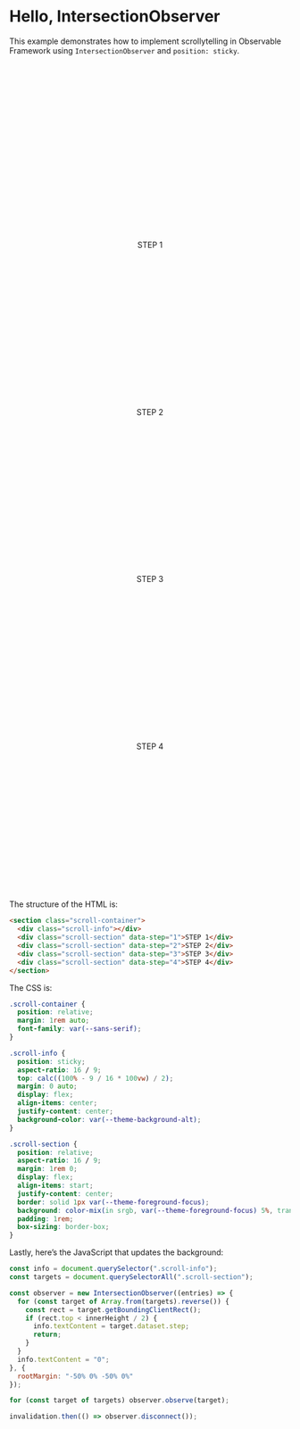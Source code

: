 # Hello, IntersectionObserver

This example demonstrates how to implement scrollytelling in Observable Framework using `IntersectionObserver` and `position: sticky`.

<style>

.scroll-container {
  position: relative;
  margin: 1rem auto;
  font-family: var(--sans-serif);
}

.scroll-info {
  position: sticky;
  aspect-ratio: 16 / 9;
  top: calc((100% - 9 / 16 * 100vw) / 2);
  margin: 0 auto;
  display: flex;
  align-items: center;
  justify-content: center;
  background-color: var(--theme-background-alt);
}

.scroll-section {
  position: relative;
  aspect-ratio: 16 / 9;
  margin: 1rem 0;
  display: flex;
  align-items: start;
  justify-content: center;
  border: solid 1px var(--theme-foreground-focus);
  background: color-mix(in srgb, var(--theme-foreground-focus) 5%, transparent);
  padding: 1rem;
  box-sizing: border-box;
}

</style>

<section class="scroll-container">
  <div class="scroll-info"></div>
  <div class="scroll-section" data-step="1">STEP 1</div>
  <div class="scroll-section" data-step="2">STEP 2</div>
  <div class="scroll-section" data-step="3">STEP 3</div>
  <div class="scroll-section" data-step="4">STEP 4</div>
</section>

The structure of the HTML is:

```html run=false
<section class="scroll-container">
  <div class="scroll-info"></div>
  <div class="scroll-section" data-step="1">STEP 1</div>
  <div class="scroll-section" data-step="2">STEP 2</div>
  <div class="scroll-section" data-step="3">STEP 3</div>
  <div class="scroll-section" data-step="4">STEP 4</div>
</section>
```

The CSS is:

```css run=false
.scroll-container {
  position: relative;
  margin: 1rem auto;
  font-family: var(--sans-serif);
}

.scroll-info {
  position: sticky;
  aspect-ratio: 16 / 9;
  top: calc((100% - 9 / 16 * 100vw) / 2);
  margin: 0 auto;
  display: flex;
  align-items: center;
  justify-content: center;
  background-color: var(--theme-background-alt);
}

.scroll-section {
  position: relative;
  aspect-ratio: 16 / 9;
  margin: 1rem 0;
  display: flex;
  align-items: start;
  justify-content: center;
  border: solid 1px var(--theme-foreground-focus);
  background: color-mix(in srgb, var(--theme-foreground-focus) 5%, transparent);
  padding: 1rem;
  box-sizing: border-box;
}
```

Lastly, here’s the JavaScript that updates the background:

```js echo
const info = document.querySelector(".scroll-info");
const targets = document.querySelectorAll(".scroll-section");

const observer = new IntersectionObserver((entries) => {
  for (const target of Array.from(targets).reverse()) {
    const rect = target.getBoundingClientRect();
    if (rect.top < innerHeight / 2) {
      info.textContent = target.dataset.step;
      return;
    }
  }
  info.textContent = "0";
}, {
  rootMargin: "-50% 0% -50% 0%"
});

for (const target of targets) observer.observe(target);

invalidation.then(() => observer.disconnect());
```
